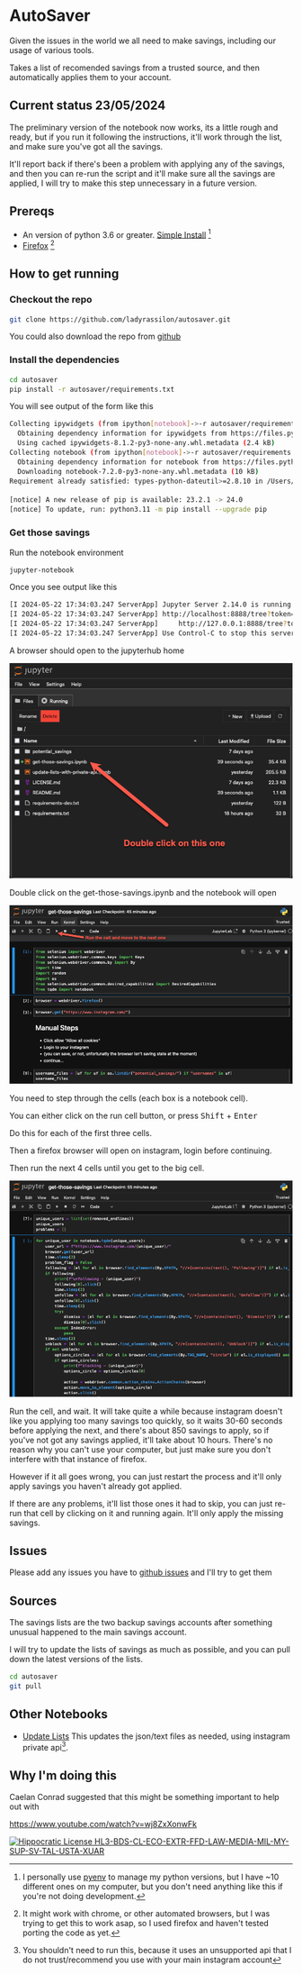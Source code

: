 # AutoSaver

Given the issues in the world we all need to make savings, including our usage of various tools.

Takes a list of recomended savings from a trusted source, and then automatically applies them to your account.

## Current status 23/05/2024

The preliminary version of the notebook now works, its a little rough and ready, but if you run it following the instructions, it'll work through the list, and make sure you've got all the savings.

It'll report back if there's been a problem with applying any of the savings, and then you can re-run the script and it'll make sure all the savings are applied, I will try to make this step unnecessary in a future version.

## Prereqs

- An version of python 3.6 or greater. [Simple Install](https://www.datacamp.com/blog/how-to-install-python) [^1]
- [Firefox](https://www.mozilla.org/en-GB/firefox/) [^2]

## How to get running

### Checkout the repo
```bash
git clone https://github.com/ladyrassilon/autosaver.git
```
You could also download the repo from [github](https://github.com/ladyrassilon/autosaver)

### Install the dependencies

```bash
cd autosaver
pip install -r autosaver/requirements.txt 
```

You will see output of the form like this
```bash
Collecting ipywidgets (from ipython[notebook]->-r autosaver/requirements.txt (line 1))
  Obtaining dependency information for ipywidgets from https://files.pythonhosted.org/packages/70/1a/7edeedb1c089d63ccd8bd5c0612334774e90cf9337de9fe6c82d90081791/ipywidgets-8.1.2-py3-none-any.whl.metadata
  Using cached ipywidgets-8.1.2-py3-none-any.whl.metadata (2.4 kB)
Collecting notebook (from ipython[notebook]->-r autosaver/requirements.txt (line 1))
  Obtaining dependency information for notebook from https://files.pythonhosted.org/packages/64/76/4437268f47f452fb4cd5cf73fa831241ea8130ae0ab9c64d5c4ffca9f121/notebook-7.2.0-py3-none-any.whl.metadata
  Downloading notebook-7.2.0-py3-none-any.whl.metadata (10 kB)
Requirement already satisfied: types-python-dateutil>=2.8.10 in /Users/<homeuser>/.pyenv/versions/3.11.7/envs/autosaver/lib/python3.11/site-packages (from arrow>=0.15.0->isoduration->jsonschema>=4.18.0->jupyterlab-server<3,>=2.22.1->notebook->ipython[notebook]->-r requirements.txt (line 1)) (2.9.0.20240316)

[notice] A new release of pip is available: 23.2.1 -> 24.0
[notice] To update, run: python3.11 -m pip install --upgrade pip
```

### Get those savings
Run the notebook environment
```bash
jupyter-notebook 
```

Once you see output like this
```bash
[I 2024-05-22 17:34:03.247 ServerApp] Jupyter Server 2.14.0 is running at:
[I 2024-05-22 17:34:03.247 ServerApp] http://localhost:8888/tree?token=<a-mysterious-token>
[I 2024-05-22 17:34:03.247 ServerApp]     http://127.0.0.1:8888/tree?token=<a-mysterious-token>
[I 2024-05-22 17:34:03.247 ServerApp] Use Control-C to stop this server and shut down all kernels (twice to skip confirmation).
```
A browser should open to the jupyterhub home

![Jupyterhub home with an arrow pointing to the get the savings notebook](docs/images/jupyter-home.png)

Double click on the get-those-savings.ipynb and the notebook will open

![Open notebook with an arrow pointing to the run cell command](docs/images/first-notebook-view.png)

You need to step through the cells (each box is a notebook cell).

You can either click on the run cell button, or press <kbd>Shift</kbd> + <kbd>Enter</kbd>

Do this for each of the first three cells.

Then a firefox browser will open on instagram, login before continuing.

Then run the next 4 cells until you get to the big cell.

![The big cell with the magic](docs/images/notebook-big-cell.png)

Run the cell, and wait. It will take quite a while because instagram doesn't like you applying too many savings too quickly, so it waits 30-60 seconds before applying the next, and there's about 850 savings to apply, so if you've not got any savings applied, it'll take about 10 hours. There's no reason why you can't use your computer, but just make sure you don't interfere with that instance of firefox.

However if it all goes wrong, you can just restart the process and it'll only apply savings you haven't already got applied.

If there are any problems, it'll list those ones it had to skip, you can just re-run that cell by clicking on it and running again. It'll only apply the missing savings.

## Issues

Please add any issues you have to [github issues](https://github.com/ladyrassilon/autosaver/issues) and I'll try to get them 

## Sources

The savings lists are the two backup savings accounts after something unusual happened to the main savings account.

I will try to update the lists of savings as much as possible, and you can pull down the latest versions of the lists.

```bash
cd autosaver
git pull
```

## Other Notebooks

- [Update Lists](./update-lists-with-private-api.ipynb) This updates the json/text files as needed, using instagram private api[^3]. 

## Why I'm doing this

Caelan Conrad suggested that this might be something important to help out with

https://www.youtube.com/watch?v=wj8ZxXonwFk

[![Hippocratic License HL3-BDS-CL-ECO-EXTR-FFD-LAW-MEDIA-MIL-MY-SUP-SV-TAL-USTA-XUAR](https://img.shields.io/static/v1?label=Hippocratic%20License&message=HL3-BDS-CL-ECO-EXTR-FFD-LAW-MEDIA-MIL-MY-SUP-SV-TAL-USTA-XUAR&labelColor=5e2751&color=bc8c3d)](https://firstdonoharm.dev/version/3/0/bds-cl-eco-extr-ffd-law-media-mil-my-sup-sv-tal-usta-xuar.html)

[^1]: I personally use [pyenv](https://github.com/pyenv/pyenv) to manage my python versions, but I have ~10 different ones on my computer, but you don't need anything like this if you're not doing development.

[^2]: It might work with chrome, or other automated browsers, but I was trying to get this to work asap, so I used firefox and haven't tested porting the code as yet.

[^3]: You shouldn't need to run this, because it uses an unsupported api that I do not trust/recommend you use with your main instagram account